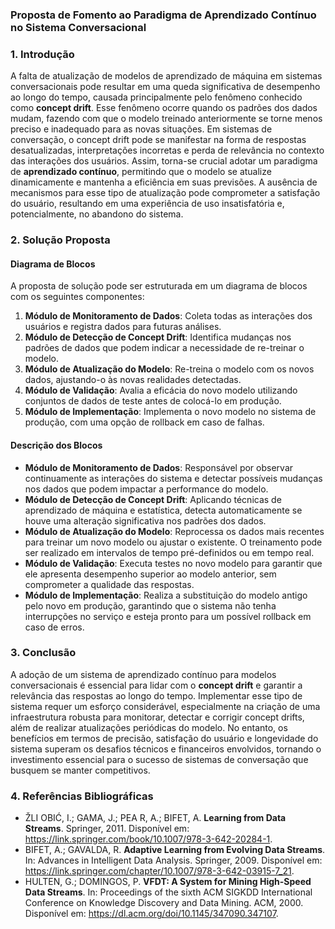 ### Proposta de Fomento ao Paradigma de Aprendizado Contínuo no Sistema Conversacional

### 1. Introdução

A falta de atualização de modelos de aprendizado de máquina em sistemas conversacionais pode resultar em uma queda significativa de desempenho ao longo do tempo, causada principalmente pelo fenômeno conhecido como **concept drift**. Esse fenômeno ocorre quando os padrões dos dados mudam, fazendo com que o modelo treinado anteriormente se torne menos preciso e inadequado para as novas situações. Em sistemas de conversação, o concept drift pode se manifestar na forma de respostas desatualizadas, interpretações incorretas e perda de relevância no contexto das interações dos usuários. Assim, torna-se crucial adotar um paradigma de **aprendizado contínuo**, permitindo que o modelo se atualize dinamicamente e mantenha a eficiência em suas previsões. A ausência de mecanismos para esse tipo de atualização pode comprometer a satisfação do usuário, resultando em uma experiência de uso insatisfatória e, potencialmente, no abandono do sistema.

### 2. Solução Proposta

#### Diagrama de Blocos

A proposta de solução pode ser estruturada em um diagrama de blocos com os seguintes componentes:

1. **Módulo de Monitoramento de Dados**: Coleta todas as interações dos usuários e registra dados para futuras análises.
2. **Módulo de Detecção de Concept Drift**: Identifica mudanças nos padrões de dados que podem indicar a necessidade de re-treinar o modelo.
3. **Módulo de Atualização do Modelo**: Re-treina o modelo com os novos dados, ajustando-o às novas realidades detectadas.
4. **Módulo de Validação**: Avalia a eficácia do novo modelo utilizando conjuntos de dados de teste antes de colocá-lo em produção.
5. **Módulo de Implementação**: Implementa o novo modelo no sistema de produção, com uma opção de rollback em caso de falhas.

#### Descrição dos Blocos

- **Módulo de Monitoramento de Dados**: Responsável por observar continuamente as interações do sistema e detectar possíveis mudanças nos dados que podem impactar a performance do modelo.
- **Módulo de Detecção de Concept Drift**: Aplicando técnicas de aprendizado de máquina e estatística, detecta automaticamente se houve uma alteração significativa nos padrões dos dados.
- **Módulo de Atualização do Modelo**: Reprocessa os dados mais recentes para treinar um novo modelo ou ajustar o existente. O treinamento pode ser realizado em intervalos de tempo pré-definidos ou em tempo real.
- **Módulo de Validação**: Executa testes no novo modelo para garantir que ele apresenta desempenho superior ao modelo anterior, sem comprometer a qualidade das respostas.
- **Módulo de Implementação**: Realiza a substituição do modelo antigo pelo novo em produção, garantindo que o sistema não tenha interrupções no serviço e esteja pronto para um possível rollback em caso de erros.

### 3. Conclusão

A adoção de um sistema de aprendizado contínuo para modelos conversacionais é essencial para lidar com o **concept drift** e garantir a relevância das respostas ao longo do tempo. Implementar esse tipo de sistema requer um esforço considerável, especialmente na criação de uma infraestrutura robusta para monitorar, detectar e corrigir concept drifts, além de realizar atualizações periódicas do modelo. No entanto, os benefícios em termos de precisão, satisfação do usuário e longevidade do sistema superam os desafios técnicos e financeiros envolvidos, tornando o investimento essencial para o sucesso de sistemas de conversação que busquem se manter competitivos.

### 4. Referências Bibliográficas

- ŽLI OBIĆ, I.; GAMA, J.; PEA R, A.; BIFET, A. **Learning from Data Streams**. Springer, 2011. Disponível em: https://link.springer.com/book/10.1007/978-3-642-20284-1.
- BIFET, A.; GAVALDA, R. **Adaptive Learning from Evolving Data Streams**. In: Advances in Intelligent Data Analysis. Springer, 2009. Disponível em: https://link.springer.com/chapter/10.1007/978-3-642-03915-7_21.
- HULTEN, G.; DOMINGOS, P. **VFDT: A System for Mining High-Speed Data Streams**. In: Proceedings of the sixth ACM SIGKDD International Conference on Knowledge Discovery and Data Mining. ACM, 2000. Disponível em: https://dl.acm.org/doi/10.1145/347090.347107.
